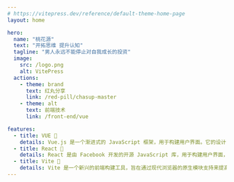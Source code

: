 ```yaml
---
# https://vitepress.dev/reference/default-theme-home-page
layout: home

hero:
  name: "桃花源"
  text: "开拓思维 提升认知"
  tagline: "男人永远不能停止对自我成长的投资"
  image:
    src: /logo.png
    alt: VitePress
  actions:
    - theme: brand
      text: 红丸分享
      link: /red-pill/chasup-master
    - theme: alt
      text: 前端技术
      link: /front-end/vue

features:
  - title: VUE 👑
    details: Vue.js 是一个渐进式的 JavaScript 框架，用于构建用户界面。它的设计目标是通过简单的 API 提供响应式的数据绑定和组件化开发。
  - title: React 👑
    details: React 是由 Facebook 开发的开源 JavaScript 库，用于构建用户界面，特别适合用于构建复杂的单页应用（SPA）。
  - title: Vite 👑
    details: Vite 是一个新兴的前端构建工具，旨在通过现代浏览器的原生模块支持来提高开发和构建速度。它由 Evan You（Vue.js 的创始人）开发，适用于 Vue、React 和其他框架。
---
```

